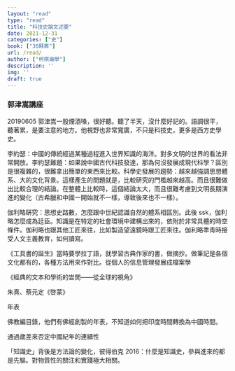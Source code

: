 ```yaml
---
layout: "read"
type: "read"
title: "科技史論文述要"
date: 2021-12-31
categories: ["史"]
book: ["30厤筭"]
url: /read/
author: ["柯棋瀚學"]
description: ''
img: ''
draft: true
---
```


### 郭津嵩講座

20190605 郭津嵩一股煙酒嗓，很好聽。聽了半天，沒什麼好記的。語調很平，聽著累，是要注意的地方。他視野也非常寬廣，不只是科技史，更多是西方史學史。

李約瑟：中國的傳統經過某種過程進入世界知識的海洋。對多文明的世界的看法非常開放。李約瑟難題：如果說中國古代科技發達，那為何沒發展成現代科學？區別是很複雜的，很難拿出簡單的東西來比較。科學史發展的趨勢：越來越強調思想體系、大的文化背景。這樣產生的問題就是，比較研究的門檻越來越高。而且很難做出比較合理的結論。在整體上比較時，這個結論太大，而且很難考慮到文明長期演進的變化（古希臘和中國一開始就不一樣，導致後來也不一樣）。

伽利略硏究：思想史路數，怎麼跟中世紀認識自然的體系相區別。此後 ssk，伽利略怎麼成為廷臣。知識是在特定的社會環境中建構出來的，依附於非常具體的時空條件。伽利略也跟其他工匠來往，比如製造望遠鏡時跟工匠來往。伽利略秊靑時接受人文主義教育，如何讀寫。

《工具書的誕生》當時要學拉丁語，就學習古典作家的書，做摘抄。做筆記是各個文化都有的，各種方法用來作對比。從個人的信息管理發展成檔案學

《經典的文本和學術的旹閒——從全球的視角》

朱熹、蔡元定《啓蒙》

年表

佛教編目錄，他們有佛經創製的年表，不知道如何把印度時間轉換為中國時間。

通過歲差來否定中國紀年的連續性

「知識史」背後是方法論的變化，彼得伯克 2016：什麼是知識史，參與進來的都是先驅。對物質性的關注和實踐極大相關。